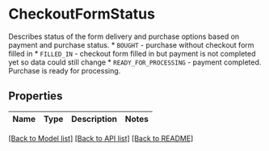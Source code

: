 # CheckoutFormStatus

Describes status of the form delivery and purchase options based on payment and purchase status. * `BOUGHT` - purchase without checkout form filled in * `FILLED_IN` - checkout form filled in but payment is not completed yet so data could still change * `READY_FOR_PROCESSING` - payment completed. Purchase is ready for processing. 
## Properties
Name | Type | Description | Notes
------------ | ------------- | ------------- | -------------

[[Back to Model list]](../README.md#documentation-for-models) [[Back to API list]](../README.md#documentation-for-api-endpoints) [[Back to README]](../README.md)


